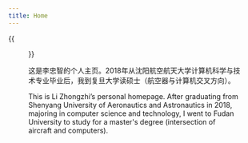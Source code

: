 ```yaml
---
title: Home
---
```


{{<figure src="https://raw.githubusercontent.com/zhongzhili/zhongzhili.github.io/blob/master/static/media/person.jpg" title="On the Jia Xing in 2023.10." width="450">}}

这是李忠智的个人主页。2018年从沈阳航空航天大学计算机科学与技术专业毕业后，我到复旦大学读硕士（航空器与计算机交叉方向）。

This is Li Zhongzhi’s personal homepage. After graduating from Shenyang University of Aeronautics and Astronautics in 2018, majoring in computer science and technology, I went to Fudan University to study for a master's degree (intersection of aircraft and computers).